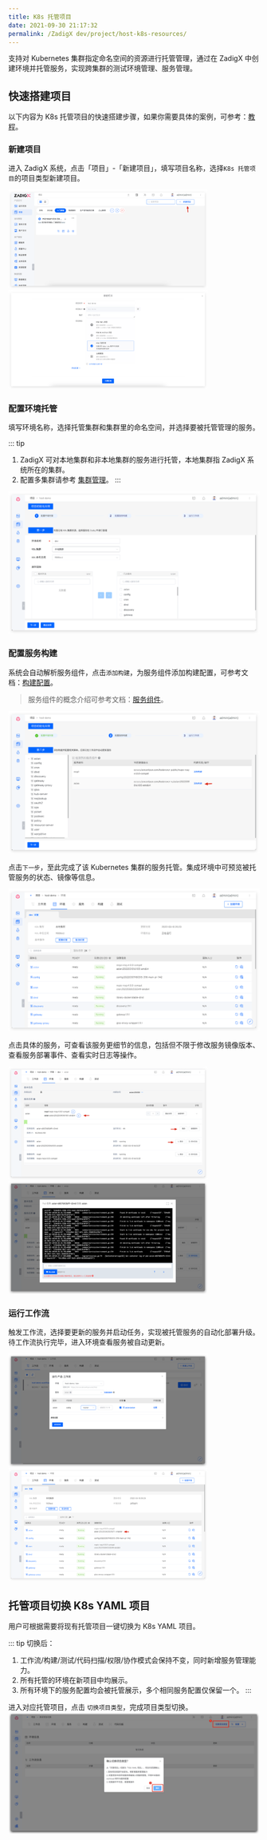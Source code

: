 ```yaml
---
title: K8s 托管项目
date: 2021-09-30 21:17:32
permalink: /ZadigX dev/project/host-k8s-resources/
---
```

支持对 Kubernetes 集群指定命名空间的资源进行托管管理，通过在 ZadigX 中创建环境并托管服务，实现跨集群的测试环境管理、服务管理。

## 快速搭建项目

以下内容为 K8s 托管项目的快速搭建步骤，如果你需要具体的案例，可参考：[教程](https://www.koderover.com/tutorials/codelabs/Hosting-Namespace/index.html?index=..%2F..index#0)。

### 新建项目
进入 ZadigX 系统，点击「项目」-「新建项目」，填写项目名称，选择`K8s 托管项目`的项目类型新建项目。

<img src="../../../_images/create_project_entrance.png" width="400">
<img src="../../../_images/host_k8s_create_project.png" width="400">

### 配置环境托管
填写环境名称，选择托管集群和集群里的命名空间，并选择要被托管管理的服务。

::: tip
1. ZadigX 可对本地集群和非本地集群的服务进行托管，本地集群指 ZadigX 系统所在的集群。
2. 配置多集群请参考 [集群管理](/ZadigX%20dev/pages/cluster_manage/)。
:::

![配置托管项目](../../../_images/env_delegate_onboarding_1.png)

### 配置服务构建
系统会自动解析服务组件，点击`添加构建`，为服务组件添加构建配置，可参考文档：[构建配置](/ZadigX%20dev/project/build/)。

> 服务组件的概念介绍可参考文档：[服务组件](/ZadigX%20dev/project/service/module/)。

![配置托管项目](../../../_images/env_delegate_on_boarding_2.png)

点击`下一步`，至此完成了该 Kubernetes 集群的服务托管。集成环境中可预览被托管服务的状态、镜像等信息。

![环境概览](../../../_images/env_delegate_enviroment_overview.png)

点击具体的服务，可查看该服务更细节的信息，包括但不限于修改服务镜像版本、查看服务部署事件、查看实时日志等操作。

<img src="../../../_images/env_delegate_service_details_0.png" width="400">
<img src="../../../_images/env_delegate_service_details.png" width="400">

### 运行工作流
触发工作流，选择要更新的服务并启动任务，实现被托管服务的自动化部署升级。待工作流执行完毕，进入环境查看服务被自动更新。

<img src="../../../_images/env_delegate_start_pipeline.png" width="400">
<img src="../../../_images/show_updated_host_service.png" width="400">

## 托管项目切换 K8s YAML 项目

用户可根据需要将现有托管项目一键切换为 K8s YAML 项目。

::: tip 切换后：
1. 工作流/构建/测试/代码扫描/权限/协作模式会保持不变，同时新增服务管理能力。
2. 所有托管的环境在新项目中均展示。
3. 所有环境下的服务配置均会被托管展示，多个相同服务配置仅保留一个。
:::

进入对应托管项目，点击 `切换项目类型`，完成项目类型切换。
![项目切换](../../../_images/project_change_1.png)